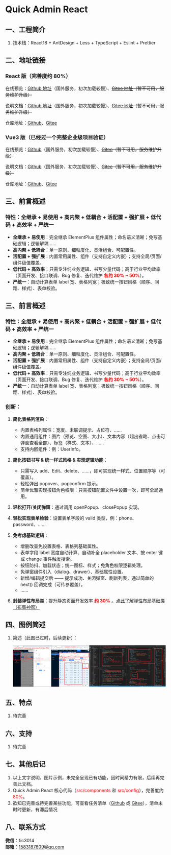 # Quick Admin React

## 一、工程简介

1. 技术栈：React18 + AntDesign + Less + TypeScript + Eslint + Prettier

## 二、地址链接

### React 版（完善度约 80%）

在线预览：[Github 地址](https://1583187609.github.io/quick_admin/react/preview/#/login)（国外服务，初次加载较慢）、~~[Gitee 地址](https://fanlichuan.gitee.io/quick_admin/react/preview/#/login)（暂不可用，服务维护升级）~~

说明文档：[Github 地址](https://1583187609.github.io/quick_admin/react/docs)（国外服务，初次加载较慢）、~~[Gitee 地址](https://fanlichuan.gitee.io/quick_admin/react/docs)（暂不可用，服务维护升级）~~

仓库地址：[Github](https://github.com/1583187609/quick_admin_react)、[Gitee](https://gitee.com/fanlichuan/quick_admin_react)

### Vue3 版（已经过一个完整企业级项目验证）

在线预览：[Github](https://1583187609.github.io/quick_admin/vue3/preview/#/login)（国外服务，初次加载较慢）、~~[Gitee](https://fanlichuan.gitee.io/quick_admin/vue3/preview/#/login)（暂不可用，服务维护升级）~~

说明文档：[Github](https://1583187609.github.io/quick_admin/vue3/docs)（国外服务，初次加载较慢）、~~[Gitee](https://fanlichuan.gitee.io/quick_admin/vue3/docs)（暂不可用，服务维护升级）~~

仓库地址：[Github](https://github.com/1583187609/quick_admin_vue3)、[Gitee](https://gitee.com/fanlichuan/quick_admin_vue3)

## 三、前言概述

### 特性：全继承 + 易使用 + 高内聚 + 低耦合 + 活配置 + 强扩展 + 低代码 + 高效率 + 严统一

- **全继承 + 易使用**：完全继承 ElementPlus 组件属性；命名语义清晰；免写基础逻辑；逻辑解耦……
- **高内聚 + 低耦合**：单一原则、细粒度化、灵活组合、可配置性。
- **活配置 + 强扩展**：内置常用属性、组件（支持自定义内嵌）；支持全局/页面/组件级值覆盖。
- **低代码 + 高效率**：只需专注纯业务逻辑、书写少量代码；高于行业平均效率（页面开发、接口联调、Bug 修复、迭代维护 <span style="color:red;">**各约 30% ~ 50%**</span>）。
- **严统一**：自动计算表单 label 宽、表格列宽；极致统一按钮风格（顺序、间距、样式）、表单校验。

## 三、前言概述

### 特性：全继承 + 易使用 + 高内聚 + 低耦合 + 活配置 + 强扩展 + 低代码 + 高效率 + 严统一

- **全继承 + 易使用**：完全继承 ElementPlus 组件属性；命名语义清晰；免写基础逻辑；逻辑解耦……
- **高内聚 + 低耦合**：单一原则、细粒度化、灵活组合、可配置性。
- **活配置 + 强扩展**：内置常用属性、组件（支持自定义内嵌）；支持全局/页面/组件级值覆盖。
- **低代码 + 高效率**：只需专注纯业务逻辑、书写少量代码；高于行业平均效率（页面开发、接口联调、Bug 修复、迭代维护 <span style="color:red;">**各约 30% ~ 50%**</span>）。
- **严统一**：自动计算表单 label 宽、表格列宽；极致统一按钮风格（顺序、间距、样式）、表单校验。

### 创新：

1. **简化表格列渲染**：

   - 内置表格列属性：宽度、未联调提示、占位符、……
   - 内置通用组件：图片（预览、空图、大小）、文本内容（超出省略、点击可弹窗查看全部）、标签（样式、文本）、……
   - 支持内嵌组件：例：UserInfo。

2. **简化按钮书写 & 统一样式风格 & 实现逻辑功能**：

   - 只需写入 add、Edit、delete、……，即可实现统一样式、位置顺序等（可覆盖）。
   - 轻松弹出 popover、popconfirm 提示。
   - 简单优雅实现按钮角色权限：只需按钮配置文件中设置一次，即可全局通用。

3. **轻松打开/关闭弹窗**：通过调用 openPopup、closePopup 实现。

4. **轻松实现表单检验**：设置表单字段的 valid 类型，例：phone、password、……

5. **免考虑基础逻辑**：

   - 增删改查免设置表格、表格列基础属性。
   - 表单字段 label 宽度自动计算、自动补全 placeholder 文本、按 enter 键或 change 事件触发搜索。
   - 按钮防抖、加载状态；统一图标、样式；免角色权限逻辑处理。
   - 免弹窗组件引入（dialog、drawer）、基础属性设置。
   - 新增/编辑提交后 —— 提示成功、关闭弹窗、刷新列表，通过简单的 next() 回调完成（可传参覆盖）。
   - ……

6. **封装弹性布局类**：提升静态页面开发效率 <span style="color:red;">**约 30%**</span> 。[点此了解弹性布局基础类（布局神器）](http://fanlichuan.gitee.io/produce/flex-layout/index.html)

## 四、图例简述

1. 简述（此图已过时，后续更新）：

   ![示意图](./public/produce.png)

## 五、特点

1. 待完善

## 六、支持

1. 待完善

## 七、其他后记

1. 以上文字说明、图片示例，未完全呈现已有功能，因时间精力有限，后续再完善此文档。
2. Quick Admin React 核心代码（<span style="color:red;">src/components</span> 和 <span style="color:red;">src/config</span>），完善度约 <span style="color:red;">80%</span>。
3. 欲知已完善或待完善某些功能，可查看任务清单（[Github](https://github.com/1583187609/quick_admin_react/blob/master/_Task_List.md) 或 [Gitee](https://gitee.com/fanlichuan/quick_admin_react/blob/dev/_Task_List.md)），清单未时时更新，有滞后情况

## 八、联系方式

**微信**：fic3014  
**邮箱**：1583187609@qq.com
